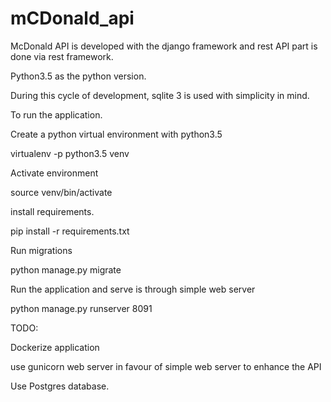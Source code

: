 # mCDonald_api

McDonald API is developed with the django framework and rest API part is done via rest framework.

Python3.5 as the python version. 

During this cycle of development, sqlite 3 is used with simplicity in mind. 

To run the application.

Create a python virtual environment with python3.5

virtualenv -p python3.5 venv

Activate environment 

source venv/bin/activate

install requirements.

pip install -r requirements.txt

Run migrations 

python manage.py migrate

Run the application and serve is through simple web server

python manage.py runserver 8091 



TODO:

Dockerize application

use gunicorn web server in favour of simple web server to enhance the API

Use Postgres database.
